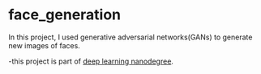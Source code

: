 # face_generation
In this project, I used generative adversarial networks(GANs) to generate new images of faces.

-this project is part of [deep learning nanodegree](https://classroom.udacity.com/nanodegrees/nd101-ent/syllabus/core-curriculum).
